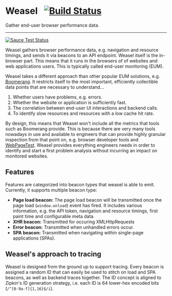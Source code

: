 # Weasel &nbsp; [![Build Status](https://travis-ci.org/instana/weasel.svg?branch=master)](https://travis-ci.org/instana/weasel)

Gather end-user browser performance data.

---

[![Sauce Test Status](https://saucelabs.com/browser-matrix/instanaweasel.svg)](https://saucelabs.com/u/instanaweasel)

Weasel gathers browser performance data, e.g. navigation and resource timings, and sends it via beacons to an API endpoint. Weasel itself is the in-browser part. This means that it runs in the browsers of of websites and web applications users. This is typically called end-user monitoring (EUM).

Weasel takes a different approach than other popular EUM solutions, e.g. [Boomerang](https://github.com/soasta/boomerang). It restricts itself to the most important, efficiently collectible data points that are necessary to understand…

 1. Whether users have problems, e.g. errors.
 2. Whether the website or application is sufficiently fast.
 3. The correlation between end-user UI interactions and backend calls.
 4. To identify slow resources and resources with a low cache hit rate.

By design, this means that Weasel won't include all the metrics that tools such as Boomerang provide. This is because there are very many tools nowadays in use and available to engineers that can provide highly granular inspection from that point on, e.g. browser developer tools and [WebPageTest](https://www.webpagetest.org/). Weasel provides everything engineers needs in order to identify and start a first problem analysis without incurring an impact on monitored websites.

## Features
Features are categorized into beacon types that weasel is able to emit. Currently, it supports multiple beacon type:

 - **Page load beacon:** The page load beacon will be transmitted once the page load (`window.onload`) event has fired. It includes various information, e.g. the API token, navigation and resource timings, first paint time and configurable meta data.
 - **XHR beacon:** Transmitted for occuring XMLHttpRequests
 - **Error beacon:** Transmitted when unhandled errors occur.
 - **SPA beacon:** Transmitted when navigating within single-page applications (SPAs).

## Weasel's approach to tracing
Weasel is designed from the ground up to support tracing. Every beacon is assigned a random ID that can easily be used to stitch on load and SPA beacons, as well as backend traces together. The ID concept is aligned to Zipkin's ID generation strategy, i.e. each ID is 64 lower-hex encoded bits (`/^[0-9a-f]{1,16}$/i`).
